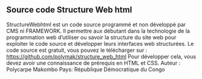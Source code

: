 ## Source code Structure Web html ##

StructureWebhtml est un code source programmé et non développé par CMS ni FRAMEWORK. Il permettre aux débutant dans la technologie de la programmation web d’utiliser ou savoir la structure du site web pour exploiter le code source et développer leurs interfaces web structurées. Le code source est gratuit, vous pouvez le télécharger sur : https://github.com/polymak/structure_web_html 
Pour développer cela, vous devez avoir une connaissance de prérequis en HTML et CSS.
Auteur : Polycarpe Makombo
Pays: République Démocratique du Congo
